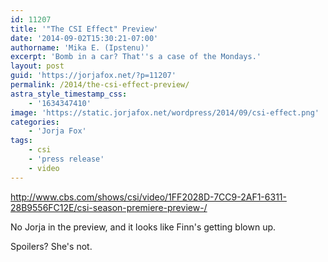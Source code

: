 ```yaml
---
id: 11207
title: '"The CSI Effect" Preview'
date: '2014-09-02T15:30:21-07:00'
authorname: 'Mika E. (Ipstenu)'
excerpt: 'Bomb in a car? That''s a case of the Mondays.'
layout: post
guid: 'https://jorjafox.net/?p=11207'
permalink: /2014/the-csi-effect-preview/
astra_style_timestamp_css:
    - '1634347410'
image: 'https://static.jorjafox.net/wordpress/2014/09/csi-effect.png'
categories:
    - 'Jorja Fox'
tags:
    - csi
    - 'press release'
    - video
---
```


http://www.cbs.com/shows/csi/video/1FF2028D-7CC9-2AF1-6311-28B9556FC12E/csi-season-premiere-preview-/

No Jorja in the preview, and it looks like Finn's getting blown up.

Spoilers? She's not.
